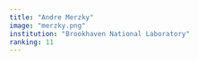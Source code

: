```yaml
---
title: "Andre Merzky"
image: "merzky.png"
institution: "Brookhaven National Laboratory"
ranking: 11
---
```

